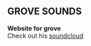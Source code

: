 ## GROVE SOUNDS
  **Website for grove** <br>
  Check out his [soundcloud](https://soundcloud.com/grove02)
